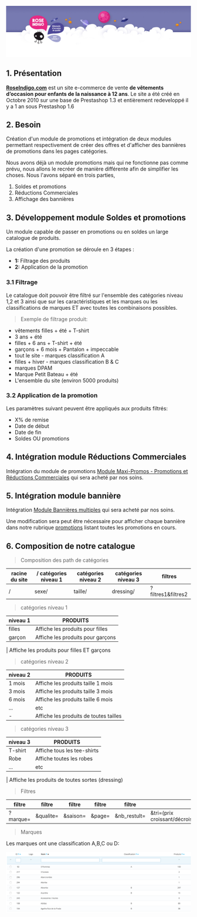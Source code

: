 ![](SP_header.jpg)

## 1. Présentation

[**RoseIndigo.com**](http://www.roseindigo.com/) est un site e-commerce de vente **de vêtements d’occasion pour enfants de la naissance à 12 ans**. Le site a été créé en Octobre 2010 sur une base de Prestashop 1.3 et entièrement redeveloppé il y a 1 an sous Prestashop 1.6


## 2. Besoin

Création d'un module de promotions et intégration de deux modules permettant respectivement de créer des offres et d'afficher des bannières de promotions dans les pages catégories.

Nous avons déjà un module promotions mais qui ne fonctionne pas comme prévu, nous allons le recréer de manière différente afin de simplifier les choses. Nous l'avons séparé en trois parties, 

1. Soldes et promotions
2. Réductions Commerciales 
3. Affichage des bannières 

## 3. Développement module Soldes et promotions

Un module capable de passer en promotions ou en soldes un large catalogue de produits.

La création d'une promotion se déroule en 3 étapes :

- **1:** Filtrage des produits 
- **2:** Application de la promotion 


### 3.1 Filtrage

Le catalogue doit pouvoir être filtré sur l'ensemble des catégories niveau 1,2 et 3 ainsi que sur les caractéristiques et les marques ou les classifications de marques ET avec toutes les combinaisons possibles.

> Exemple de filtrage produit: 

- vêtements filles + été + T-shirt
- 3 ans + été 
- filles + 6 ans + T-shirt + été
- garçons + 6 mois + Pantalon + impeccable
- tout le site - marques classification A
- filles + hiver - marques classification B & C 
- marques DPAM
- Marque Petit Bateau + été
- L'ensemble du site (environ 5000 produits)



### 3.2 Application de la promotion

Les paramètres suivant peuvent être appliqués aux produits filtrés:

- X% de remise
- Date de début
- Date de fin
- Soldes OU promotions



## 4. Intégration module Réductions Commerciales

Intégration du module de promotions [Module	Maxi-Promos - Promotions et Réductions Commerciales](http://addons.prestashop.com/fr/prix-promo-modules-prestashop/3462-maxi-promos-promotions-et-reductions-commerciales.html) qui sera acheté par nos soins.

## 5. Intégration module bannière

Intégration  [Module	Bannières multiples](http://addons.prestashop.com/fr/fonctionnalites-front-office-modules-prestashop/9360-bannieres-multiples.html) qui sera acheté par nos soins.

Une modification sera peut être nécessaire pour afficher chaque bannière dans notre rubrique [promotions](http://www.roseindigo.com/promotions) listant toutes les promotions en cours.



## 6. Composition de notre catalogue

> Composition des path de catégories

racine du site | / catégories niveau 1 | catégories niveau 2 | catégories niveau 3 | filtres
 ------------- | ------------ | ------------ | ------------ | ------------ | 
/ | sexe/ | taille/ | dressing/ | ?filtres1&filtres2| 


>catégories niveau 1

niveau 1| PRODUITS
------------ | ------------- 
filles 	| Affiche les produits pour filles
garçon 	| Affiche les produits pour garçons

| Affiche les produits pour filles ET garçons

>catégories niveau 2

niveau 2| PRODUITS
------------ | ------------- 
1 mois 	| Affiche les produits taille 1 mois
3 mois 	| Affiche les produits taille 3 mois
6 mois 	| Affiche les produits taille 6 mois
...		| etc
-	 	| Affiche les produits de toutes tailles

>catégories niveau 3

niveau 3 | PRODUITS
------------ | ------------- 
T-shirt | Affiche tous les tee-shirts
Robe 	| Affiche toutes les robes
...		| etc

| Affiche les produits de toutes sortes (dressing)

>Filtres

filtre | filtre | filtre | filtre | filtre | filtre
------------ | ------------ | ------------ | ------------ | ------------ | ------------ |
?marque= | &qualite= | &saison= |  &page= | &nb_restult= | &tri=(prix croissant/décroissant/nouveaut/anciens)

> Marques

Les marques ont une classification A,B,C ou D:

![](SP_marques.png)


